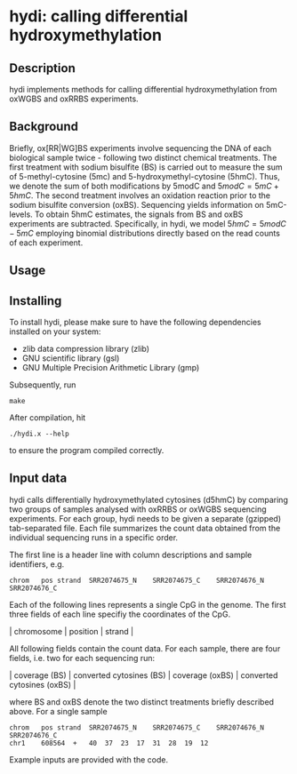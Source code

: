 # hydi: calling differential hydroxymethylation

## Description

hydi implements methods for calling differential hydroxymethylation from oxWGBS and oxRRBS experiments.

## Background

Briefly, ox[RR|WG]BS experiments involve sequencing the DNA of each biological sample twice - following two distinct chemical treatments. 
The first treatment with sodium bisulfite (BS) is carried out to measure the sum of 5-methyl-cytosine (5mc) and 5-hydroxymethyl-cytosine (5hmC). 
Thus, we denote the sum of both modifications by 5modC and $5modC=5mC+5hmC$.
The second treatment involves an oxidation reaction prior to the sodium bisulfite conversion (oxBS). Sequencing yields information on 5mC-levels. 
To obtain 5hmC estimates, the signals from BS and oxBS experiments are subtracted. Specifically, in hydi, we model $5hmC=5modC-5mC$ employing
binomial distributions directly based on the read counts of each experiment.



## Usage

## Installing

To install hydi, please make sure to have the following dependencies installed on your system:

- zlib data compression library (zlib)
- GNU scientific library (gsl)
- GNU Multiple Precision Arithmetic Library (gmp)

Subsequently, run

```{sh}
make
```

After compilation, hit 

```{sh}
./hydi.x --help
```

to ensure the program compiled correctly.

## Input data

hydi calls differentially hydroxymethylated cytosines (d5hmC) by comparing two groups of samples analysed with
oxRRBS or oxWGBS sequencing experiments. For each group, hydi needs to be given a separate (gzipped) tab-separated file. Each file summarizes 
the count data obtained from the individual sequencing runs in a specific order. 

The first line is a header line with column descriptions and sample identifiers, e.g.

```
chrom	pos	strand	SRR2074675_N	SRR2074675_C	SRR2074676_N	SRR2074676_C
```

Each of the following lines represents a single CpG in the genome. The first three fields of each line specifiy the coordinates of the CpG.

| chromosome | position | strand | 

All following fields contain the count data. For each sample, there are four fields, i.e. two for each sequencing run:

| coverage (BS) | converted cytosines (BS) | coverage (oxBS)  | converted cytosines (oxBS) |

where BS and oxBS denote the two distinct treatments briefly described above. For a single sample

```
chrom	pos	strand	SRR2074675_N	SRR2074675_C	SRR2074676_N	SRR2074676_C
chr1	608564	+	40	37	23	17	31	28	19	12
```

Example inputs are provided with the code.

